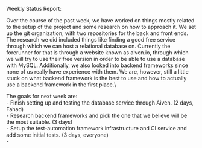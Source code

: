 Weekly Status Report:

  Over the course of the past week, we have worked on things mostly related to the setup of the project and some research on how to approach it. We set up the git organization, with two repositories for the back and front ends.
The research we did included things like finding a good free service through which we can host a relational database on. Currently the forerunner for that is through a website known as aiven.io, through which we will try to use their
free version in order to be able to use a database with MySQL. Additionally, we also looked into backend frameworks since none of us really have experience with them. We are, however, still a little stuck on what backend framework is
the best to use and how to actually use a backend framework in the first place.\

  The goals for next week are:\
    - Finish setting up and testing the database service through Aiven. (2 days, Fahad)\
    - Research backend frameworks and pick the one that we believe will be the most suitable. (3 days)\
    - Setup the test-automation framework infrastructure and CI service and add some initial tests. (3 days, everyone)\
    - 
